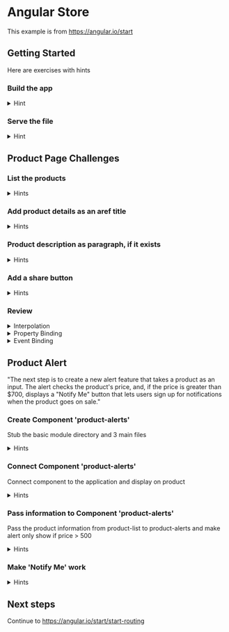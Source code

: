 # Angular Store

This example is from https://angular.io/start


## Getting Started
Here are exercises with hints

### Build the app
<details>
  <summary>Hint</summary>
  
  `npm install`
</details>


### Serve the file
<details>
  <summary>Hint</summary>
  
  `ng serve --open`
</details>


## Product Page Challenges

### List the products
<details>
  <summary>Hints</summary>
  
<details>
  <summary>Hint 1</summary>
  
  use `ngFor`
</details>

<details>
  <summary>Hint 2</summary>
  
  use `*ngFor="let product of products"`
</details>

<details>
  <summary>Hint 3</summary>

  ```
    <div *ngFor="let product of products">
        <h3>{{product.name}}</h3>
    </div>
  ```  
</details>

</details>

### Add product details as an aref title
<details>
  <summary>Hints</summary>

<details>
  <summary>Hint 1</summary>
  
  `<a [title]=...`
</details>

<details>
  <summary>Hint 2</summary>
  
  ```
    <a [title]="product.name + ' details'">
        {{ product.name }}
    </a>
  ```
</details>

</details>

### Product description as paragraph, if it exists
<details>
  <summary>Hints</summary>
  
<details>
  <summary>Hint 1</summary>
  
  `*ngIf`
</details>

<details>
  <summary>Hint 2</summary>
  
  `*ngIf='product.description`
</details>

<details>
  <summary>Hint 3</summary>
  
  ```
    <p *ngIf="product.description">
        Description: {{ product.description }}
    </p>

  ```
</details>

</details>


### Add a share button
<details>
  <summary>Hints</summary>
  
<details>
  <summary>Hint 1</summary>

  `(click)=`
</details>

<details>
  <summary>Hint 2</summary>
  
  ```
    <button (click)="share()">
        Share
    </button>
  ```
</details>

<details>
  <summary>Hint 3</summary>
  
  ```
    <p *ngIf="product.description">
        Description: {{ product.description }}
    </p>

  ```
</details>

</details>


### Review
<details>
  <summary>Interpolation</summary>
  
  ```{{ }}```
</details>

<details>
  <summary>Property Binding</summary>
  
  ```[ ]```
</details>

<details>
  <summary>Event Binding</summary>
  
  ```( )```
</details>


## Product Alert
"The next step is to create a new alert feature that takes a product as an input. The alert checks the product's price, and, if the price is greater than $700, displays a "Notify Me" button that lets users sign up for notifications when the product goes on sale."


### Create Component 'product-alerts'
Stub the basic module directory and 3 main files

<details>
  <summary>Hints</summary>
  
<details>
  <summary>Hint 1</summary>

  `src/app/product-alerts/product-alerts.component.[css/html/ts]`
</details>

<details>
  <summary>Hint 2</summary>
  
  In the product-alerts.component.ts file remember to fill in
  
  - import
  - @Component (selector, templateUrl, styleUrls)
  - export class with implements
  - constructor and ngOnInit

</details>

<details>
  <summary>Hint 3</summary>
  
  ```
    import { Component, OnInit } from '@angular/core';

    @Component({
      selector: 'app-product-alerts',
      templateUrl: './product-alerts.component.html',
      styleUrls: ['./product-alerts.component.css']
    })

    export class ProductAlertsComponent implements OnInit {

        constructor() {}

        ngOnInit() {}

    }

  ```
</details>

</details>



### Connect Component 'product-alerts'
Connect component to the application and display on product

<details>
  <summary>Hints</summary>
  
<details>
  <summary>Hint 1</summary>

  Add component to app.module.ts
</details>

<details>
  <summary>Hint 2</summary>
  
  Add `<app-product-alerts></app-product-alerts>` to product-list.component.html
</details>

</details>


### Pass information to Component 'product-alerts'
Pass the product information from product-list to product-alerts and make alert only show if price > 500

<details>
  <summary>Hints</summary>
  
<details>
  <summary>Hint 1</summary>

  add `import { Input } from '@angular/core';` to product-alerts
</details>

<details>
  <summary>Hint 2</summary>
  
  Add `@Input() product;` to ProductAlertsComponent class
</details>

<details>
  <summary>Hint 3</summary>
  
  Update product-list `<app-product-alerts [product]="product"> </app-product-alerts>`
</details>

<details>
  <summary>Hint 4</summary>
  
  Update product-list html
  ```
    <p *ngIf="product.price > 500">
      <button>Notify Me</button>
    </p>
  ```
</details>

</details>


### Make 'Notify Me' work

<details>
  <summary>Hints</summary>
  
<details>
  <summary>Hint 1 - product-alerts.component.ts</summary>

  import output
  ```
    import { Component } from '@angular/core';
    import { Input } from '@angular/core';
    import { Output, EventEmitter } from '@angular/core';
  ```
</details>

<details>
  <summary>Hint 2 - product-alerts.component.ts</summary>
  
  add output
  ```
    export class ProductAlertsComponent {
      @Input() product;
      @Output() notify = new EventEmitter();
    }
  ```
</details>

<details>
  <summary>Hint 3 - product-alerts.component.html</summary>
  
  emit in html
  ```
    <p *ngIf="product.price > 500">
      <button (click)="notify.emit()">Notify Me</button>
    </p>
  ```
</details>

<details>
  <summary>Hint 4 - product-list.component.ts</summary>
  
  Add on notify to ProductListComponent
  ```
    onNotify() {
      window.alert('You will be notified when the product goes on sale');
    }
  ```
</details>
<details>
  <summary>Hint 5 - product-list.component.html</summary>
  
  Add binding to product-list.component.html
  ```
    <app-product-alerts
      [product]="product" 
      (notify)="onNotify()">
    </app-product-alerts>
  ```
</details>

</details>


## Next steps

Continue to https://angular.io/start/start-routing 


